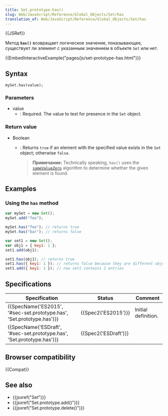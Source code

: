 ```yaml
---
title: Set.prototype.has()
slug: Web/JavaScript/Reference/Global_Objects/Set/has
translation_of: Web/JavaScript/Reference/Global_Objects/Set/has
---
```


{{JSRef}}

Метод **`has()`** возвращает логическое значение, показывающее, существует ли элемент с указанным значением в объекте `Set` или нет.

{{EmbedInteractiveExample("pages/js/set-prototype-has.html")}}

## Syntax

```
mySet.has(value);
```

### Parameters

- value
  - : Required. The value to test for presence in the `Set` object.

### Return value

- Boolean

  - : Returns `true` if an element with the specified value exists in the `Set` object; otherwise `false`.

    > **Примечание:** Technically speaking, `has()` uses the [`sameValueZero`](/ru/docs/Web/JavaScript/Equality_comparisons_and_sameness#Same-value-zero_equality) algorithm to determine whether the given element is found.

## Examples

### Using the `has` method

```js
var mySet = new Set();
mySet.add("foo");

mySet.has("foo"); // returns true
mySet.has("bar"); // returns false

var set1 = new Set();
var obj1 = { key1: 1 };
set1.add(obj1);

set1.has(obj1); // returns true
set1.has({ key1: 1 }); // returns false because they are different object references
set1.add({ key1: 1 }); // now set1 contains 2 entries
```

## Specifications

| Specification                                                          | Status               | Comment             |
| ---------------------------------------------------------------------- | -------------------- | ------------------- |
| {{SpecName('ES2015', '#sec-set.prototype.has', 'Set.prototype.has')}}  | {{Spec2('ES2015')}}  | Initial definition. |
| {{SpecName('ESDraft', '#sec-set.prototype.has', 'Set.prototype.has')}} | {{Spec2('ESDraft')}} |                     |

## Browser compatibility

{{Compat}}

## See also

- {{jsxref("Set")}}
- {{jsxref("Set.prototype.add()")}}
- {{jsxref("Set.prototype.delete()")}}

